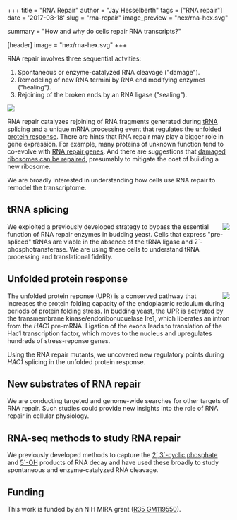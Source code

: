 +++
title = "RNA Repair"
author = "Jay Hesselberth"
tags = ["RNA repair"]
date = '2017-08-18'
slug = "rna-repair"
image_preview = "hex/rna-hex.svg"

summary = "How and why do cells repair RNA transcripts?"

[header]
  image = "hex/rna-hex.svg"
+++

RNA repair involves three sequential actvities:

1. Spontaneous or enzyme-catalyzed RNA cleavage ("damage").
2. Remodeling of new RNA termini by RNA end modifying enzymes ("healing").
3. Rejoining of the broken ends by an RNA ligase ("sealing").

<img src="/img/figure/rna-repair.svg" />

RNA repair catalyzes rejoining of RNA fragments generated during [tRNA splicing](#trna-splicing) and a unique mRNA processing event that regulates the [unfolded protein response](#unfolded-protein-response). There are hints that RNA repair may play a bigger role in gene expression. For example, many proteins of unknown function tend to co-evolve with [RNA repair genes](https://www.ncbi.nlm.nih.gov/pubmed/27536007). And there are suggestions that [damaged ribosomes can be repaired](https://www.ncbi.nlm.nih.gov/pubmed/27789694), presumably to mitigate the cost of building a new ribosome.

We are broadly interested in understanding how cells use RNA repair to remodel the transcriptome.

## tRNA splicing

<img style="float: right;" src="/img/figure/trna-block.svg">

We exploited a previously developed strategy to bypass the essential function of RNA repair enzymes in budding yeast. Cells that express "pre-spliced" tRNAs are viable in the absence of the tRNA ligase and 2´-phosphotransferase. We are using these cells to understand tRNA processing and translational fidelity.

## Unfolded protein response

<img style="float: right;" src="/img/figure/upr.svg">

The unfolded protein reponse (UPR) is a conserved pathway that increases the protein folding capacity of the endoplasmic reticulum during periods of protein folding stress. In budding yeast, the UPR is activated by the transmembrane kinase/endoribonucuelase Ire1, which liberates an intron from the *HAC1* pre-mRNA. Ligation of the exons leads to translation of the Hac1 transcription factor, which moves to the nucleus and upregulates hundreds of stress-reponse genes.

Using the RNA repair mutants, we uncovered new regulatory points during *HAC1* splicing in the unfolded protein response. 

## New substrates of RNA repair

We are conducting targeted and genome-wide searches for other targets of RNA repair. Such studies could provide new insights into the role of RNA repair in cellular physiology.

## RNA-seq methods to study RNA repair

We previously developed methods to capture the [2´,3´-cyclic phosphate](/publication/2010/Schutz) and [5´-OH](/publication/2015/Peach) products of RNA decay and have used these broadly to study spontaneous and enzyme-catalyzed RNA cleavage.

## Funding

This work is funded by an NIH MIRA grant ([R35 GM119550](https://projectreporter.nih.gov/project_info_description.cfm?aid=9322528&icde=35801054&ddparam=&ddvalue=&ddsub=&cr=1&csb=default&cs=ASC&pball=)).

